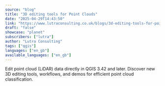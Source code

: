```yaml
---
source: "blog"
title: "3D editing tools for Point Clouds"
date: "2025-04-29T14:43:50"
link: "https://www.lutraconsulting.co.uk/blogs/3d-editing-tools-for-point-clouds?utm_source=qgis"
draft: "false"
showcase: "planet"
subscribers: ["lutra"]
author: "Lutra Consulting"
tags: ["qgis"]
languages: ["en_gb"]
available_languages: ["en_gb"]
---
```


Edit point cloud (LiDAR) data directly in QGIS 3.42 and later. Discover new 3D editing tools, workflows, and demos for efficient point cloud classification.
